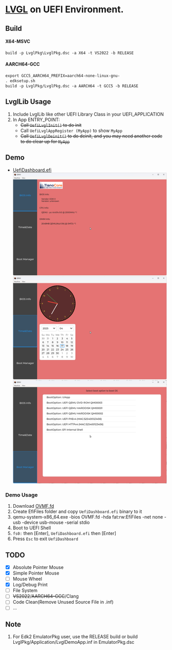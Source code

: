 # [LVGL](https://github.com/lvgl/lvgl) on UEFI Environment.

## Build

#### X64-MSVC
```
build -p LvglPkg\LvglPkg.dsc -a X64 -t VS2022 -b RELEASE
```

#### AARCH64-GCC
```
export GCC5_AARCH64_PREFIX=aarch64-none-linux-gnu-
. edksetup.sh
build -p LvglPkg/LvglPkg.dsc -a AARCH64 -t GCC5 -b RELEASE
```

## LvglLib Usage

1. Include LvglLib like other UEFI Library Class in your UEFI_APPLICATION
2. In App ENTRY_POINT:
   - ~~Call `UefiLvglInit()` to do init~~
   - Call `UefiLvglAppRegister (MyApp)` to show `MyApp`
   - ~~Call `UefiLvglDeinit()` to do deinit, and you may need another code to do clear up for `MyApp`~~

## Demo

- [UefiDashboard.efi](./Demo/Bin/UefiDashboard.efi)
  ![UefiDashboard1](./Demo/Images/UefiDashboard/UefiDashboard1.png)
  ![UefiDashboard2](./Demo/Images/UefiDashboard/UefiDashboard2.png)
  ![UefiDashboard3](./Demo/Images/UefiDashboard/UefiDashboard3.png)

### Demo Usage

1. Download [OVMF.fd](./Demo/Bin/OVMF.fd)
2. Create EfiFiles folder and copy `UefiDashboard.efi` binary to it
3. qemu-system-x86_64.exe -bios OVMF.fd -hda fat:rw:EfiFiles -net none -usb -device usb-mouse -serial stdio
4. Boot to UEFI Shell
5. `fs0:` then [Enter], `UefiDashboard.efi` then [Enter]
6. Press `Esc` to exit `UefiDashboard`

## TODO
- [x] Absolute Pointer Mouse
- [x] Simple Pointer Mouse
- [ ] Mouse Wheel
- [x] Log/Debug Print
- [ ] File System
- [ ] ~~VS2022~~/~~AARCH64-GCC~~/Clang
- [ ] Code Clean(Remove Unused Source File in .inf)
- [ ] ...

## Note
1. For Edk2 EmulatorPkg user, use the RELEASE build or build LvglPkg/Application/LvglDemoApp.inf in EmulatorPkg.dsc
